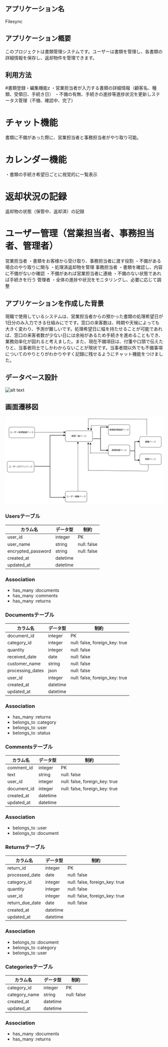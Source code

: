 ## アプリケーション名
Filesync

## アプリケーション概要

このプロジェクトは書類管理システムです。ユーザーは書類を管理し、各書類の詳細情報を保存し、返却物件を管理できます。

## 利用方法
#書類登録・編集機能z
・営業担当者が入力する書類の詳細情報（顧客名、種類、受領日、手続き日）
・不備の有無、手続きの進捗等進捗状況を更新しステータス管理（不備、確認中、完了）
# チャット機能
書類に不備があった際に、営業担当者と事務担当者がやり取り可能。
# カレンダー機能
・書類の手続き希望日ごとに視覚的に一覧表示
# 返却状況の記録
返却物の状態（保管中、返却済）の記録
# ユーザー管理（営業担当者、事務担当者、管理者）
営業担当者
・書類をお客様から受け取り、事務担当者に渡す役割
・不備がある場合のやり取りに関与
・処理済返却物を管理
事務担当者
・書類を確認し、内容に不備がないか確認
・不備があれば営業担当者に連絡
・不備のない状態であれば手続きを行う
管理者
・全体の進捗や状況をモニタリングし、必要に応じて調整

## アプリケーションを作成した背景
現職で使用しているシステムは、営業担当者からの預かった書類の処理希望日が1日分のみ入力できる仕組みにでです。窓口の来客数は、時期や天候によっても大きく変わり、予測が難しいです。処理希望日に幅を持たせることが可能であれば、窓口の来客者数が少ない日には余裕があるため手続きを進めることもでき、業務効率化が図れると考えました。また、現在不備項目は、付箋や口頭で伝えたりと、当事者同士でしかわからないことが現状です。当事者間以外でも不備事項についてのやりとりがわかりやすく記録に残せるようにチャット機能をつけました。

## データベース設計
![alt text](image-1.png)
## 画面遷移図
![alt text](image.png)

### Usersテーブル

| カラム名           | データ型 | 制約        |
|-------------------|----------|------------|
| user_id           | integer  | PK         |
| user_name         | string   | null: false|
| encrypted_password| string   | null: false|
| created_at        | datetime |            |
| updated_at        | datetime |            |

### Association

- has_many :documents
- has_many :comments
- has_many :returns

### Documentsテーブル

| カラム名          | データ型 | 制約                           |
|------------------|----------|-------------------------------|
| document_id      | integer  | PK                            |
| category_id      | integer  | null: false, foreign_key: true|
| quantity         | integer  | null: false                   |
| received_date    | date     | null: false                   |
| customer_name    | string   | null: false                   |
| processing_dates | json     | null: false                   |
| user_id          | integer  | null: false, foreign_key: true|
| created_at       | datetime |                               |
| updated_at       | datetime |                               |

### Association
- has_many :returns
- belongs_to :category
- belongs_to :user
- belongs_to :status

### Commentsテーブル

| カラム名       | データ型   | 制約                            |
|---------------|------------|--------------------------------|
| comment_id    | integer    | PK                             |
| text          | string     | null: false                    |
| user_id       | integer    | null: false, foreign_key: true |
| document_id   | integer    | null: false, foreign_key: true |
| created_at    | datetime   |                                |
| updated_at    | datetime   |                                |

### Association
- belongs_to :user
- belongs_to :document

### Returnsテーブル

| カラム名        | データ型 | 制約                          |
|----------------|----------|--------------------------------|
| return_id      | integer  | PK                             |
| processed_date | date     | null: false                    |
| category_id    | integer  | null: false, foreign_key: true |
| quantity       | integer  | null: false                    |
| user_id        | integer  | null: false, foreign_key: true |
| return_due_date| date     | null: false                    |
| created_at     | datetime |                                |
| updated_at     | datetime |                                |

### Association
- belongs_to :document
- belongs_to :category
- belongs_to :user

### Categoriesテーブル

| カラム名      | データ型  | 制約                           |
|--------------|------------|--------------------------------|
| category_id  | integer    | PK                             |
| category_name| string     | null: false                    |
| created_at   | datetime   |                                |
| updated_at   | datetime   |                                |

### Association
- has_many :documents
- has_many :returns